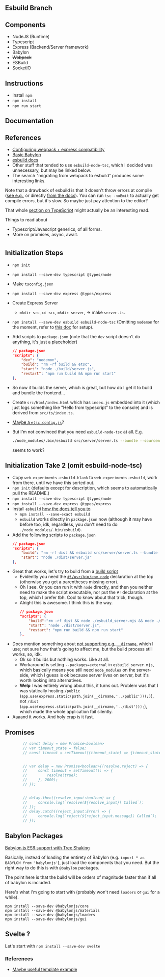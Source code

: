 ## Esbuild Branch 

## Components
- NodeJS (Runtime)
- Typescript 
- Express (Backend/Server framework)
- Babylon
- ~~Webpack~~
- ESBuild
- SocketIO

## Instructions 
- Install `npm`
- `npm install`
- `npm run start`

## Documentation

## References 
- [Configuring webpack + express compatibility](https://binyamin.medium.com/creating-a-node-express-webpack-app-with-dev-and-prod-builds-a4962ce51334)
- [Basic Babylon](https://doc.babylonjs.com/guidedLearning/createAGame/gettingSetUp)
- [esbuild docs](https://esbuild.github.io/)
- Other stuff that tended to use `esbuild-node-tsc`, which I decided was unnecessary, but may be linked below. 
- The search "migrating from webpack to esbuild" produces some interesting links. 

Note that a drawback of esbuild is that it doesn't throw errors at compile ([see e.g.](https://github.com/evanw/esbuild/issues/1631), or directly [from the docs](https://esbuild.github.io/content-types/#typescript)). You can run `tsc -noEmit` to actually get compile errors, but it's slow. So maybe just pay attention to the editor? 

That whole [section on TypeScript](https://esbuild.github.io/content-types/#typescript) might actually be an interesting read. 

Things to read about 
- Typescript/Javascript generics, of all forms. 
- More on promises, async, await. 

#

## Initialization Steps 
- `npm init`
- `npm install --save-dev typescript @types/node`
- Make `tsconfig.json`
- `npm install --save-dev express @types/express`
- Create Express Server 
  - `mkdir src`, `cd src`, `mkdir server`, -> make `server.ts`.
- `npm install --save-dev esbuild esbuild-node-tsc` (Omitting `nodemon` for the moment, refer to [this doc](https://mosano.eu/post/using-esbuild-to-bundle-node-api/) for setup). 
- Add scripts to `package.json` (note that the `dev` script doesn't do anything, it's just a placeholder)
    ```json 
    // package.json
    "scripts": {
        "dev": "nodemon",
        "build": "rm -rf build && etsc",
        "start": "node ./build/server.js",
        "restart": "npm run build && npm run start"
    },
    ```

- So now it builds the server, which is great, but how do I get it to build and bundle the frontend...
- Create `src/html/index.html` which has `index.js` embedded into it (which just logs something like "Hello from typescript" to the console) and is derived from `src/ts/index.ts`. 
- [Maybe a `etsc.config.js`](https://www.npmjs.com/package/esbuild-node-tsc)? 
- But I'm not convinced that you need `esbuild-node-tsc` at all. E.g. 
    ```bash
    ./node_modules/.bin/esbuild src/server/server.ts --bundle --sourcemap --platform=node --outfile=build/server.js
    ```
    seems to work? 

## Initialization Take 2 (omit esbuild-node-tsc) 
- Copy `web-experiments-esbuild-blank` to `web-experiments-esbuild`, work from there, until we have this sorted out. 
- `npm init` (defaults except for description, which seems to automatically pull the README.)
- `npm install --save-dev typescript @types/node`
- `npm install --save-dev express @types/express`
- Install `esbuild` [how the docs tell you to](https://esbuild.github.io/getting-started/#install-esbuild) 
  - `npm install --save-exact esbuild`
  - `esbuild` works directly in `package.json` now (although it may have before too, idk, regardless, you don't need to do `./node_modules/.bin/esbuild`).
- Add the following scripts to `package.json`
    ```json
    // package.json
    "scripts": {
        "build": "rm -rf dist && esbuild src/server/server.ts --bundle --platform=node --outfile=dist/server.js",
        "start": "node ./dist/server.js"
    },
    ```
- Great that works, let's try to build from a [build script](https://esbuild.github.io/getting-started/#build-scripts)
  - Evidently you need the [`#!/usr/bin/env node`](https://dev.to/marcinwosinek/how-to-configure-esbuild-with-a-build-script-2pcf) declaration at the top (otherwise you get a parentheses missing error). 
  - Oh I see. Or you can run it with `node` directly, and then you neither need to make the script executable, nor put the `#!` declaration at the top, which I prefer tbh. Cool to know about that trick, though. 
  - Alright this is awesome. I think this is the way. 
    ```json
    // package.json
    "scripts": {
        "build":"rm -rf dist && node ./esbuild_server.mjs && node ./esbuild_index.mjs",    
        "start": "node ./dist/server.js",
        "restart": "npm run build && npm run start"
    },
    ```
- Docs mention something about [not supporting e.g. `__dirname`](https://esbuild.github.io/getting-started/#bundling-for-node), which I use; not sure how that's going to affect me, but the build process still works, so, idk. 
  - Ok so it builds but nothing works. Like at all. 
  - Workaround is setting `--packages=external` in `esbuild_server.mjs`, which basically means you still need `node_modules` on the server-side, which I guess is ok because server lives on server, but it's worth looking into alternatives. 
  - **Welp** I was entirely wrong about this, it turns out. Problem was that I was statically hosting `/public` (`app.use(express.static(path.join(__dirname,'../public')));)`), not `/dist` (`app.use(express.static(path.join(__dirname,'../dist')));`), which made the whole application fail silently. 
- Aaaand it works. And holy crap is it fast. 


## Promises 
```ts
        // const delay = new Promise<boolean>
        // var timeout_state = false; 
        // const timeout = setTimeout((timeout_state) => {timeout_state=true},100,timeout_state);
        

        // var delay = new Promise<boolean>((resolve,reject) => {
        //     const timeout = setTimeout(() => {
        //         resolve(true); 
        //     }, 2000);
        // });
        

        // delay.then((resolve_input:boolean) => {
        //     console.log(`resolve(${resolve_input}) Called`);
        // }); 
        // delay.catch((reject_input:Error) => {
        //     console.log(`reject(${reject_input.message}) Called`);
        // });
```

## Babylon Packages 
[Babylon.js ES6 support with Tree Shaking](https://doc.babylonjs.com/setup/frameworkPackages/es6Support#available-packages)

Basically, instead of loading the entirety of Babylon (e.g. `import * as BABYLON from 'babylonjs'`), just load the components that you need. But the right way to do this is with `@babylon` packages. 

The point here is that the build will be orders of magnitude faster than if all of babylon is included. 

Here's what I'm going to start with (probably won't need `loaders` or `gui` for a while). 

```
npm install --save-dev @babylonjs/core
npm install --save-dev @babylonjs/materials
npm install --save-dev @babylonjs/loaders
npm install --save-dev @babylonjs/gui
```

## Svelte ?
Let's start with 
`npm install --save-dev svelte`

### References 
- [Maybe useful template example](https://github.com/Tazeg/svelte-esbuild-template)
